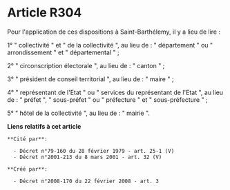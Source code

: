 # Article R304

Pour l'application de ces dispositions à Saint-Barthélemy, il y a lieu de lire : 

1° " collectivité " et " de la collectivité ", au lieu de : " département " ou " arrondissement " et " départemental " ; 

2° " circonscription électorale ", au lieu de : " canton " ; 

3° " président de conseil territorial ", au lieu de : " maire " ; 

4° " représentant de l'Etat " ou " services du représentant de l'Etat ", au lieu de : " préfet ", " sous-préfet " ou "
préfecture " et " sous-préfecture " ; 

5° " hôtel de la collectivité ", au lieu de : " mairie ".

**Liens relatifs à cet article**

	**Cité par**:

	  - Décret n°79-160 du 28 février 1979 - art. 25-1 (V)
	  - Décret n°2001-213 du 8 mars 2001 - art. 32 (V)

	**Créé par**:

	  - Décret n°2008-170 du 22 février 2008 - art. 3
